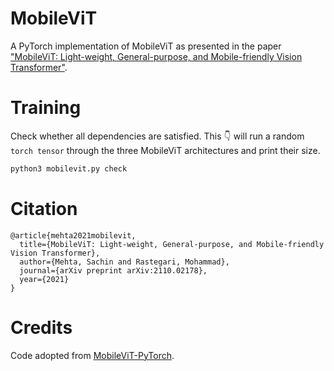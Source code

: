 # MobileViT
A PyTorch implementation of MobileViT as presented in the paper ["MobileViT: Light-weight, General-purpose, and Mobile-friendly Vision Transformer"](https://arxiv.org/abs/2110.02178).

# Training
Check whether all dependencies are satisfied. This :point_down: will run a random `torch tensor` through the three MobileViT architectures and print their size.
```python
python3 mobilevit.py check
```


# Citation
```
@article{mehta2021mobilevit,
  title={MobileViT: Light-weight, General-purpose, and Mobile-friendly Vision Transformer},
  author={Mehta, Sachin and Rastegari, Mohammad},
  journal={arXiv preprint arXiv:2110.02178},
  year={2021}
}
```

# Credits
Code adopted from [MobileViT-PyTorch](https://github.com/chinhsuanwu/mobilevit-pytorch).
